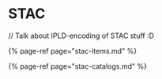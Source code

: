 # STAC



// Talk about IPLD-encoding of STAC stuff :D 

{% page-ref page="stac-items.md" %}

{% page-ref page="stac-catalogs.md" %}



